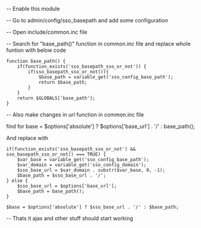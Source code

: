 

-- Enable this module


-- Go to admin/config/sso_basepath and add some configuration


-- Open include/common.inc file


-- Search for "base_path()" function in common.inc file and replace whole funtion with below code


    function base_path() {
        if(function_exists('sso_basepath_sso_or_not')) {
            if(sso_basepath_sso_or_not()){
                $base_path = variable_get('sso_config_base_path');
                return $base_path;
            }
        }
        return $GLOBALS['base_path'];
    }


-- Also make changes in url function in common.inc file

find for 
    base = $options['absolute'] ? $options['base_url'] . '/' : base_path();

And replace with

    if(function_exists('sso_basepath_sso_or_not') && sso_basepath_sso_or_not() === TRUE) {
        $var_base = variable_get('sso_config_base_path');
        $var_domain = variable_get('sso_config_domain');
        $sso_base_url = $var_domain . substr($var_base, 0, -1);
        $base_path = $sso_base_url . '/';
    } else {
        $sso_base_url = $options['base_url'];
        $base_path = base_path();
    }

    $base = $options['absolute'] ? $sso_base_url . '/' : $base_path;


-- Thats it ajax and other stuff should start working